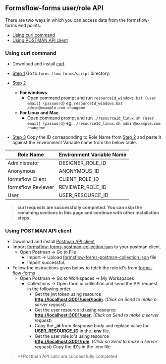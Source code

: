 ## Formsflow-forms user/role API

There are two ways in which you can access data from the formsflow-forms end points.

* [Using curl command](#using-curl-command)
* [Using POSTMAN API client](#using-postman-api-client)

### Using curl command

* Download and install [curl](https://curl.se/download.html).

* [Step 1](#step-1) Go to `forms-flow-forms/script` directory.
* [Step 2](#step-2)
  * **For windows**
    * Open command prompt and run `resourceId_windows.bat {user email} {password}` eg: `resourceId_windows.bat admin@example.com changeme`
  * **For Linux and Mac**
    * Open command prompt and run `./resourceId_linux.sh {user email} {password}` eg: `./resourceId_linux.sh admin@example.com changeme`
* [Step 3](#step-3) Copy the ID corresponding to Role Name from [Step 2](./README.md#step-2) and paste it against the Environment Variable name from the below table.

|Role Name | Environment Variable Name |
|--- |---
|Administrator | DESIGNER_ROLE_ID
|Anonymous | ANONYMOUS_ID
|formsflow Client | CLIENT_ROLE_ID
|formsflow Reviewer | REVIEWER_ROLE_ID
|User | USER_RESOURCE_ID

> **curl requests are successfully completed. You can skip the remaining sections in this page and continue with other installation steps.**

### Using POSTMAN API client

* Download and install [Postman API client](https://www.postman.com/)
* Import [formsflow-forms-postman-collection.json](./config/formsflow-forms-postman-collection.json) to your postman client.
  * Open Postman -> Go to File
    * Import -> Upload [formsflow-forms-postman-collection.json](./config/formsflow-forms-postman-collection.json) file
    * Import successful.
* Follow the instructions given below to fetch the role id's from [forms-flow-forms](http://localhost:3001)
  * Open Postman ->  Go to Workspaces -> My Workspaces
    * Collections -> Open form.io collection and send the API request in the following order.
       * Get the jwt token using resource **<http://localhost:3001/user/login>**. (*Click on Send to make a server request*)
       * Get the user resource id using resource **<http://localhost:3001/user>**. (*Click on Send to make a server request*)
        * Copy the **_id** from Response body and replace value for **USER_RESOURCE_ID** in the **.env** file.
       * Get the user role id's using resource **<http://localhost:3001/role>**. (*Click on Send to make a server request*)
         Copy the ID's in the .env file

> **Postman API calls are successfully completed
